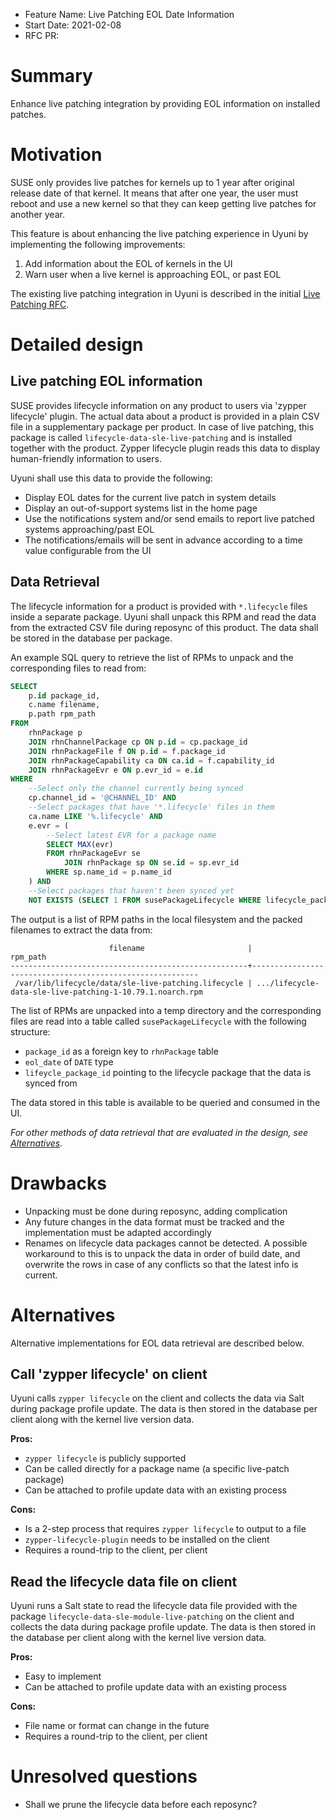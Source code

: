 - Feature Name: Live Patching EOL Date Information
- Start Date: 2021-02-08
- RFC PR:

# Summary
[summary]: #summary

Enhance live patching integration by providing EOL information on installed patches.

# Motivation
[motivation]: #motivation

SUSE only provides live patches for kernels up to 1 year after original release date of that kernel. It means that after one year, the user must reboot and use a new kernel so that they can keep getting live patches for another year.

This feature is about enhancing the live patching experience in Uyuni by implementing the following improvements:

1. Add information about the EOL of kernels in the UI
2. Warn user when a live kernel is approaching EOL, or past EOL

The existing live patching integration in Uyuni is described in the initial [Live Patching RFC](https://github.com/uyuni-project/uyuni-rfc/blob/master/accepted/00027-sle-live-patching.md).

# Detailed design
[design]: #detailed-design

## Live patching EOL information

SUSE provides lifecycle information on any product to users via 'zypper lifecycle' plugin. The actual data about a product is provided in a plain CSV file in a supplementary package per product. In case of live patching, this package is called `lifecycle-data-sle-live-patching` and is installed together with the product. Zypper lifecycle plugin reads this data to display human-friendly information to users.

Uyuni shall use this data to provide the following:
 - Display EOL dates for the current live patch in system details
 - Display an out-of-support systems list in the home page
 - Use the notifications system and/or send emails to report live patched systems approaching/past EOL
 - The notifications/emails will be sent in advance according to a time value configurable from the UI

## Data Retrieval

The lifecycle information for a product is provided with `*.lifecycle` files inside a separate package. Uyuni shall unpack this RPM and read the data from the extracted CSV file during reposync of this product. The data shall be stored in the database per package.

An example SQL query to retrieve the list of RPMs to unpack and the corresponding files to read from:

```sql
SELECT
    p.id package_id,
    c.name filename,
    p.path rpm_path
FROM
    rhnPackage p
    JOIN rhnChannelPackage cp ON p.id = cp.package_id
    JOIN rhnPackageFile f ON p.id = f.package_id
    JOIN rhnPackageCapability ca ON ca.id = f.capability_id
    JOIN rhnPackageEvr e ON p.evr_id = e.id
WHERE
    --Select only the channel currently being synced
    cp.channel_id = '@CHANNEL_ID' AND
    --Select packages that have '*.lifecycle' files in them
    ca.name LIKE '%.lifecycle' AND
    e.evr = (
        --Select latest EVR for a package name
        SELECT MAX(evr)
        FROM rhnPackageEvr se
            JOIN rhnPackage sp ON se.id = sp.evr_id
        WHERE sp.name_id = p.name_id
    ) AND
    --Select packages that haven't been synced yet
    NOT EXISTS (SELECT 1 FROM susePackageLifecycle WHERE lifecycle_package_id = p.id);
```

The output is a list of RPM paths in the local filesystem and the packed filenames to extract the data from:
```
                      filename                       |                         rpm_path
-----------------------------------------------------+----------------------------------------------------------
 /var/lib/lifecycle/data/sle-live-patching.lifecycle | .../lifecycle-data-sle-live-patching-1-10.79.1.noarch.rpm

```

The list of RPMs are unpacked into a temp directory and the corresponding files are read into a table called `susePackageLifecycle` with the following structure:
 - `package_id` as a foreign key to `rhnPackage` table
 - `eol_date` of `DATE` type
 - `lifeycle_package_id` pointing to the lifecycle package that the data is synced from

 The data stored in this table is available to be queried and consumed in the UI.

 *For other methods of data retrieval that are evaluated in the design, see [Alternatives](#alternatives).*

# Drawbacks
[drawbacks]: #drawbacks

 - Unpacking must be done during reposync, adding complication
 - Any future changes in the data format must be tracked and the implementation must be adapted accordingly
 - Renames on lifecycle data packages cannot be detected. A possible workaround to this is to unpack the data in order of build date, and overwrite the rows in case of any conflicts so that the latest info is current.

# Alternatives
[alternatives]: #alternatives

Alternative implementations for EOL data retrieval are described below.

## Call 'zypper lifecycle' on client

Uyuni calls `zypper lifecycle` on the client and collects the data via Salt during package profile update. The data is then stored in the database per client along with the kernel live version data.

**Pros:**
 - `zypper lifecycle` is publicly supported
 - Can be called directly for a package name (a specific live-patch package)
 - Can be attached to profile update data with an existing process

**Cons:**
 - Is a 2-step process that requires `zypper lifecycle` to output to a file
 - `zypper-lifecycle-plugin` needs to be installed on the client
 - Requires a round-trip to the client, per client

## Read the lifecycle data file on client

Uyuni runs a Salt state to read the lifecycle data file provided with the package `lifecycle-data-sle-module-live-patching` on the client and collects the data during package profile update. The data is then stored in the database per client along with the kernel live version data.

**Pros:**
 - Easy to implement
 - Can be attached to profile update data with an existing process

**Cons:**
 - File name or format can change in the future
 - Requires a round-trip to the client, per client

# Unresolved questions
[unresolved]: #unresolved-questions

 - Shall we prune the lifecycle data before each reposync?
